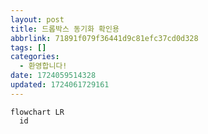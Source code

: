 ```yaml
---
layout: post
title: 드롭박스 동기화 확인용
abbrlink: 71891f079f36441d9c81efc37cd0d328
tags: []
categories:
  - 환영합니다!
date: 1724059514328
updated: 1724061729161
---
```


```mermaid
flowchart LR
  id
```

